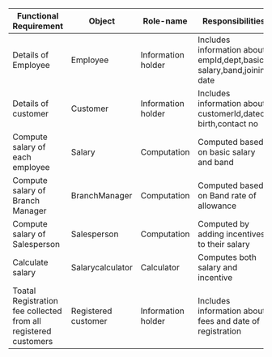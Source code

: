 |Functional Requirement|Object|Role-name|Responsibilities|
|-------------------------------------------------|---------------------------|--------------------------|-------------------------------------------------|
|Details of Employee|Employee|Information holder|Includes information about empId,dept,basic salary,band,joining date|
|Details of customer|Customer|Information holder|Includes information about customerId,dateof birth,contact no|
|Compute salary of each employee|Salary|Computation|Computed based on basic salary and band|
|Compute salary of Branch Manager|BranchManager|Computation|Computed based on Band rate of allowance|
|Compute salary of Salesperson|Salesperson|Computation|Computed by adding incentives to their salary|
|Calculate salary|Salarycalculator|Calculator|Computes both salary and incentive|
|Toatal Registration fee collected from all registered customers|Registered customer|Information holder|Includes information about fees and date of registration|
